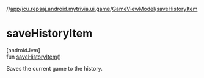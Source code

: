 //[app](../../../index.md)/[icu.repsaj.android.mytrivia.ui.game](../index.md)/[GameViewModel](index.md)/[saveHistoryItem](save-history-item.md)

# saveHistoryItem

[androidJvm]\
fun [saveHistoryItem](save-history-item.md)()

Saves the current game to the history.

